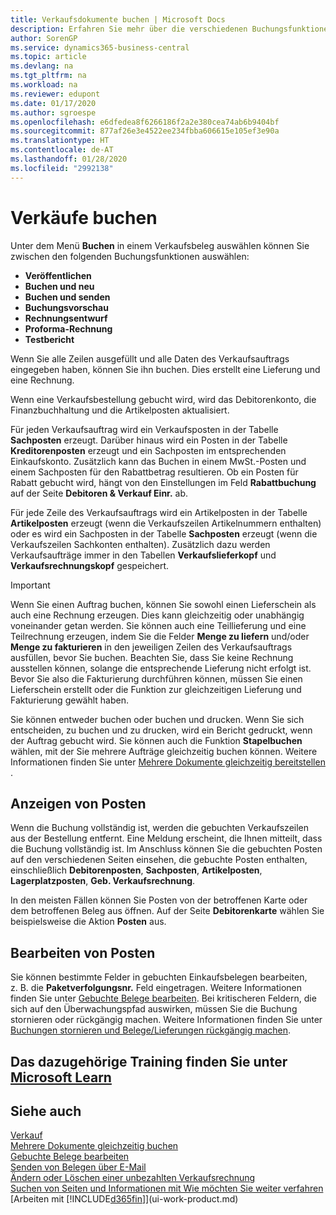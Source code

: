 ```yaml
---
title: Verkaufsdokumente buchen | Microsoft Docs
description: Erfahren Sie mehr über die verschiedenen Buchungsfunktionen zum Buchen von Verkaufsbelegen und wie Sie gebuchte Belege aktualisieren können.
author: SorenGP
ms.service: dynamics365-business-central
ms.topic: article
ms.devlang: na
ms.tgt_pltfrm: na
ms.workload: na
ms.reviewer: edupont
ms.date: 01/17/2020
ms.author: sgroespe
ms.openlocfilehash: e6dfedea8f6266186f2a2e380cea74ab6b9404bf
ms.sourcegitcommit: 877af26e3e4522ee234fbba606615e105ef3e90a
ms.translationtype: HT
ms.contentlocale: de-AT
ms.lasthandoff: 01/28/2020
ms.locfileid: "2992138"
---
```

# <a name="posting-sales"></a>Verkäufe buchen
Unter dem Menü **Buchen** in einem Verkaufsbeleg auswählen können Sie zwischen den folgenden Buchungsfunktionen auswählen:

* **Veröffentlichen**
* **Buchen und neu**
* **Buchen und senden**
* **Buchungsvorschau**
* **Rechnungsentwurf**
* **Proforma-Rechnung**
* **Testbericht**

Wenn Sie alle Zeilen ausgefüllt und alle Daten des Verkaufsauftrags eingegeben haben, können Sie ihn buchen. Dies erstellt eine Lieferung und eine Rechnung.

Wenn eine Verkaufsbestellung gebucht wird, wird das Debitorenkonto, die Finanzbuchhaltung und die Artikelposten aktualisiert.

Für jeden Verkaufsauftrag wird ein Verkaufsposten in der Tabelle **Sachposten** erzeugt. Darüber hinaus wird ein Posten in der Tabelle **Kreditorenposten** erzeugt und ein Sachposten im entsprechenden Einkaufskonto. Zusätzlich kann das Buchen in einem MwSt.-Posten und einem Sachposten für den Rabattbetrag resultieren. Ob ein Posten für Rabatt gebucht wird, hängt von den Einstellungen im Feld **Rabattbuchung** auf der Seite **Debitoren & Verkauf Einr.** ab.

Für jede Zeile des Verkaufsauftrags wird ein Artikelposten in der Tabelle **Artikelposten** erzeugt (wenn die Verkaufszeilen Artikelnummern enthalten) oder es wird ein Sachposten in der Tabelle **Sachposten** erzeugt (wenn die Verkaufszeilen Sachkonten enthalten). Zusätzlich dazu werden Verkaufsaufträge immer in den Tabellen **Verkaufslieferkopf** und **Verkaufsrechnungskopf** gespeichert.

> [!IMPORTANT]  
>   Wenn Sie einen Auftrag buchen, können Sie sowohl einen Lieferschein als auch eine Rechnung erzeugen. Dies kann gleichzeitig oder unabhängig voneinander getan werden. Sie können auch eine Teillieferung und eine Teilrechnung erzeugen, indem Sie die Felder **Menge zu liefern** und/oder **Menge zu fakturieren** in den jeweiligen Zeilen des Verkaufsauftrags ausfüllen, bevor Sie buchen. Beachten Sie, dass Sie keine Rechnung ausstellen können, solange die entsprechende Lieferung nicht erfolgt ist. Bevor Sie also die Fakturierung durchführen können, müssen Sie einen Lieferschein erstellt oder die Funktion zur gleichzeitigen Lieferung und Fakturierung gewählt haben.

Sie können entweder buchen oder buchen und drucken. Wenn Sie sich entscheiden, zu buchen und zu drucken, wird ein Bericht gedruckt, wenn der Auftrag gebucht wird. Sie können auch die Funktion **Stapelbuchen** wählen, mit der Sie mehrere Aufträge gleichzeitig buchen können. Weitere Informationen finden Sie unter [Mehrere Dokumente gleichzeitig bereitstellen ](ui-batch-posting.md).

## <a name="viewing-ledger-entries"></a>Anzeigen von Posten
Wenn die Buchung vollständig ist, werden die gebuchten Verkaufszeilen aus der Bestellung entfernt. Eine Meldung erscheint, die Ihnen mitteilt, dass die Buchung vollständig ist. Im Anschluss können Sie die gebuchten Posten auf den verschiedenen Seiten einsehen, die gebuchte Posten enthalten, einschließlich **Debitorenposten**, **Sachposten**, **Artikelposten**, **Lagerplatzposten**, **Geb. Verkaufsrechnung**.  

In den meisten Fällen können Sie Posten von der betroffenen Karte oder dem betroffenen Beleg aus öffnen. Auf der Seite **Debitorenkarte** wählen Sie beispielsweise die Aktion **Posten** aus.

## <a name="editing-ledger-entries"></a>Bearbeiten von Posten
Sie können bestimmte Felder in gebuchten Einkaufsbelegen bearbeiten, z. B. die **Paketverfolgungsnr.** Feld eingetragen. Weitere Informationen finden Sie unter [Gebuchte Belege bearbeiten](across-edit-posted-document.md). Bei kritischeren Feldern, die sich auf den Überwachungspfad auswirken, müssen Sie die Buchung stornieren oder rückgängig machen. Weitere Informationen finden Sie unter [Buchungen stornieren und Belege/Lieferungen rückgängig machen](finance-how-reverse-journal-posting.md).

## <a name="see-related-training-at-microsoft-learnlearnmodulesship-invoice-items-dynamics-365-business-centralindex"></a>Das dazugehörige Training finden Sie unter [Microsoft Learn](/learn/modules/ship-invoice-items-dynamics-365-business-central/index)

## <a name="see-also"></a>Siehe auch
[Verkauf](sales-manage-sales.md)  
[Mehrere Dokumente gleichzeitig buchen](ui-batch-posting.md)  
[Gebuchte Belege bearbeiten](across-edit-posted-document.md)  
[Senden von Belegen über E-Mail](ui-how-send-documents-email.md)  
[Ändern oder Löschen einer unbezahlten Verkaufsrechnung](sales-how-correct-cancel-sales-invoice.md)  
[Suchen von Seiten und Informationen mit Wie möchten Sie weiter verfahren](ui-search.md)  
[Arbeiten mit [!INCLUDE[d365fin](includes/d365fin_md.md)]](ui-work-product.md)
